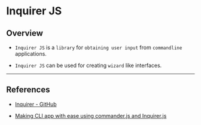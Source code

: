 # Inquirer JS

## Overview

* `Inquirer JS` is a `library` for `obtaining user input` from `commandline` applications.

* `Inquirer JS` can be used for creating `wizard` like interfaces.

---

## References

* [Inquirer - GitHub](https://github.com/SBoudrias/Inquirer.js/)

* [Making CLI app with ease using commander.js and Inquirer.js](https://medium.com/jspoint/making-cli-app-with-ease-using-commander-js-and-inquirer-js-f3bbd52977ac)
